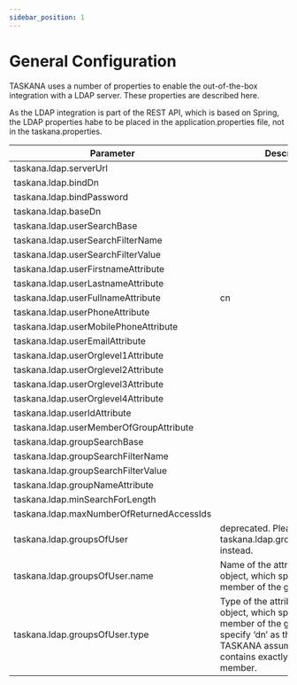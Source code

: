 ```yaml
---
sidebar_position: 1
---
```


# General Configuration
TASKANA uses a number of properties to enable the out-of-the-box integration with a LDAP server. These properties are described here.

As the LDAP integration is part of the REST API, which is based on Spring, the LDAP properties habe to be placed in the application.properties file, not in the taskana.properties.

|Parameter                        |Description                                              |Sample Value          |Optional|
|---------------------------------|---------------------------------------------------------|----------------------|--------|               
|taskana.ldap.serverUrl                   |                                                     |ldap://localhost:10389
|taskana.ldap.bindDn                      ||uid=admin
|taskana.ldap.bindPassword                ||secret
|taskana.ldap.baseDn                      ||ou=Test,O=TASKANA
|taskana.ldap.userSearchBase              ||cn=users
|taskana.ldap.userSearchFilterName        ||objectclass
|taskana.ldap.userSearchFilterValue       ||person
|taskana.ldap.userFirstnameAttribute      ||givenName
|taskana.ldap.userLastnameAttribute       ||sn
|taskana.ldap.userFullnameAttribute       |cn
|taskana.ldap.userPhoneAttribute          ||phoneNumber
|taskana.ldap.userMobilePhoneAttribute    ||mobileNumber
|taskana.ldap.userEmailAttribute          ||email
|taskana.ldap.userOrglevel1Attribute      ||orgLevel1
|taskana.ldap.userOrglevel2Attribute      ||orgLevel2
|taskana.ldap.userOrglevel3Attribute      ||orgLevel3
|taskana.ldap.userOrglevel4Attribute      ||orgLevel4
|taskana.ldap.userIdAttribute             ||uid
|taskana.ldap.userMemberOfGroupAttribute  ||memberOf
|taskana.ldap.groupSearchBase             |
|taskana.ldap.groupSearchFilterName       ||objectclass
|taskana.ldap.groupSearchFilterValue      ||groupOfUniqueNames|
|taskana.ldap.groupNameAttribute          ||cn
|taskana.ldap.minSearchForLength          ||3|true
|taskana.ldap.maxNumberOfReturnedAccessIds||50|true
|taskana.ldap.groupsOfUser                 |deprecated. Please use taskana.ldap.groupsOfUser.name instead.   |uniquemember|true
|taskana.ldap.groupsOfUser.name            |Name of the attribute in a group object, which specifies the member of the group.                   |uniquemember|true
|taskana.ldap.groupsOfUser.type            |Type of the attribute in a group object, which specifies the member of the group.If you specify ‘dn’ as the type, TASKANA assumes that this field contains exactly the full dn of the member.|dn|true
